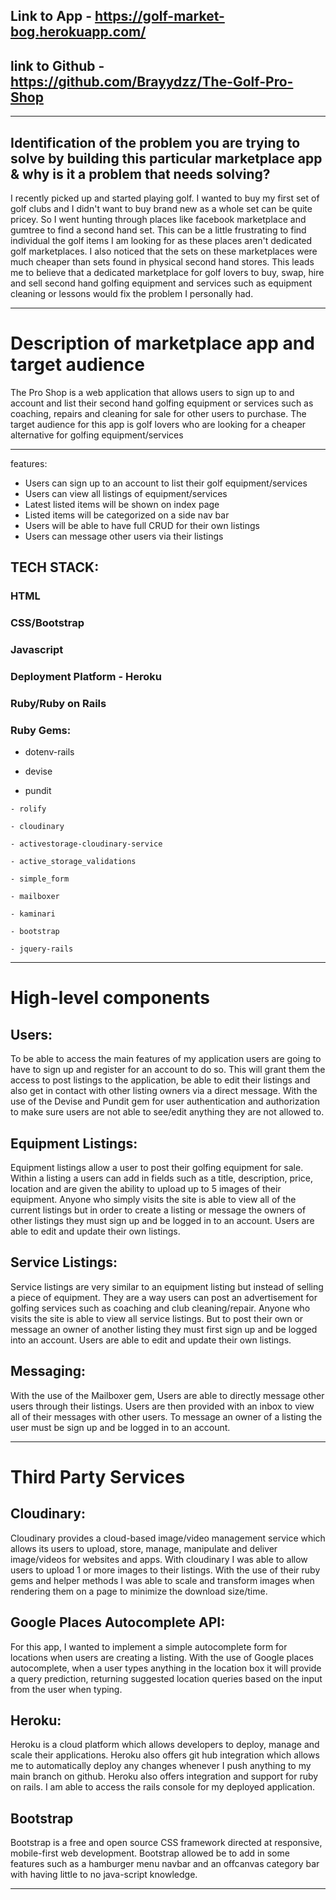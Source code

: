 ## Link to App - https://golf-market-bog.herokuapp.com/
## link to Github - https://github.com/Brayydzz/The-Golf-Pro-Shop

---

## Identification of the problem you are trying to solve by building this particular marketplace app & why is it a problem that needs solving? ##

I recently picked up and started playing golf. I wanted to buy my first set of golf clubs and I didn't want to buy brand new as a whole set can be quite pricey. So I went hunting through places like facebook marketplace and gumtree to find a second hand set. This can be a little frustrating to find individual the golf items I am looking for as these places aren't dedicated golf marketplaces. I also noticed that the sets on these marketplaces were much cheaper than sets found in physical second hand stores. This leads me to believe that a dedicated marketplace for golf lovers to buy, swap, hire and sell second hand golfing equipment and services such as equipment cleaning or lessons would fix the problem I personally had. 

---

# Description of marketplace app and target audience ##

The Pro Shop is a web application that allows users to sign up to and account and list their second hand golfing equipment or services such as coaching, repairs and cleaning for sale for other users to purchase. The target audience for this app is golf lovers who are looking for a cheaper alternative for golfing equipment/services

---
features:

- Users can sign up to an account to list their golf equipment/services
- Users can view all listings of equipment/services
- Latest listed items will be shown on index page
- Listed items will be categorized on a side nav bar
- Users will be able to have full CRUD for their own listings
- Users can message other users via their listings

 ## TECH STACK:

  ### HTML

  ### CSS/Bootstrap

  ### Javascript

  ### Deployment Platform - Heroku

  ### Ruby/Ruby on Rails

  ### Ruby Gems:

  
  - dotenv-rails

  - devise

   - pundit

    - rolify 

    - cloudinary

    - activestorage-cloudinary-service

    - active_storage_validations

    - simple_form

    - mailboxer 

    - kaminari

    - bootstrap 

    - jquery-rails

---
# High-level components

## Users:

To be able to access the main features of my application users are going to have to sign up and register for an account to do so. This will grant them the access to post listings to the application, be able to edit their listings and also get in contact with other listing owners via a direct message. With the use of the Devise and Pundit gem for user authentication and authorization to make sure users are not able to see/edit anything they are not allowed to.

## Equipment Listings:

Equipment listings allow a user to post their golfing equipment for sale. Within a listing a users can add in fields such as a title, description, price, location and are given the ability to upload up to 5 images of their equipment. Anyone who simply visits the site is able to view all of the current listings but in order to create a listing or message the owners of other listings they must sign up and be logged in to an account. Users are able to edit and update their own listings.

## Service Listings:

Service listings are very similar to an equipment listing but instead of selling a piece of equipment. They are a way users can post an advertisement for golfing services such as coaching and club cleaning/repair. Anyone who visits the site is able to view all service listings. But to post their own or message an owner of another listing they must first sign up and be logged into an account. Users are able to edit and update their own listings.

## Messaging:

With the use of the Mailboxer gem, Users are able to directly message other users through their listings. Users are then provided with an inbox to view all of their messages with other users. To message an owner of a listing the user must be sign up and be logged in to an account.

---

# Third Party Services

## Cloudinary:

Cloudinary provides a cloud-based image/video management service which allows its users to upload, store, manage, manipulate and deliver image/videos for websites and apps. With cloudinary I was able to allow users to upload 1 or more images to their listings. With the use of their ruby gems and helper methods I was able to scale and transform images when rendering them on a page to minimize the download size/time. 

## Google Places Autocomplete API:

For this app, I wanted to implement a simple autocomplete form for locations when users are creating a listing. With the use of Google places autocomplete, when a user types anything in the location box it will provide a query prediction, returning suggested location queries based on the input from the user when typing.  

## Heroku:

Heroku is a cloud platform which allows developers to deploy, manage and scale their applications. Heroku also offers git hub integration which allows me to automatically deploy any changes whenever I push anything to my main branch on github. Heroku also offers integration and support for ruby on rails. I am able to access the rails console for my deployed application.

## Bootstrap

Bootstrap is a free and open source CSS framework directed at responsive, mobile-first web development. Bootstrap allowed be to add in some features such as a hamburger menu navbar and an offcanvas category bar with having little to no java-script knowledge.

---